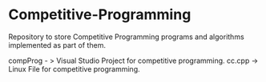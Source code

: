 Competitive-Programming
==========

Repository to store Competitive Programming programs and algorithms implemented as part of them.

compProg - > Visual Studio Project for competitive programming.
cc.cpp	 -> Linux File for competitive programming.
